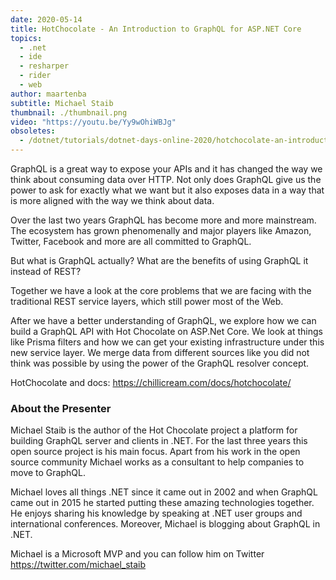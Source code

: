 ```yaml
---
date: 2020-05-14
title: HotChocolate - An Introduction to GraphQL for ASP.NET Core
topics:
  - .net
  - ide
  - resharper
  - rider
  - web
author: maartenba
subtitle: Michael Staib
thumbnail: ./thumbnail.png
video: "https://youtu.be/Yy9wOhiWBJg"
obsoletes:
  - /dotnet/tutorials/dotnet-days-online-2020/hotchocolate-an-introduction-to-graphql-for-aspnet-core/
---
```


GraphQL is a great way to expose your APIs and it has changed the way we think about consuming data over HTTP. Not only does GraphQL give us the power to ask for exactly what we want but it also exposes data in a way that is more aligned with the way we think about data.

Over the last two years GraphQL has become more and more mainstream. The ecosystem has grown phenomenally and major players like Amazon, Twitter, Facebook and more are all committed to GraphQL.

But what is GraphQL actually? What are the benefits of using GraphQL it instead of REST?

Together we have a look at the core problems that we are facing with the traditional REST service layers, which still power most of the Web.

After we have a better understanding of GraphQL, we explore how we can build a GraphQL API with Hot Chocolate on ASP.Net Core. We look at things like Prisma filters and how we can get your existing infrastructure under this new service layer. We merge data from different sources like you did not think was possible by using the power of the GraphQL resolver concept.

HotChocolate and docs: <https://chillicream.com/docs/hotchocolate/>

### About the Presenter

Michael Staib is the author of the Hot Chocolate project a platform for building GraphQL server and clients in .NET. For the last three years this open source project is his main focus. Apart from his work in the open source community Michael works as a consultant to help companies to move to GraphQL.

Michael loves all things .NET since it came out in 2002 and when GraphQL came out in 2015 he started putting these amazing technologies together. He enjoys sharing his knowledge by speaking at .NET user groups and international conferences. Moreover, Michael is blogging about GraphQL in .NET.

Michael is a Microsoft MVP and you can follow him on Twitter <https://twitter.com/michael_staib>
